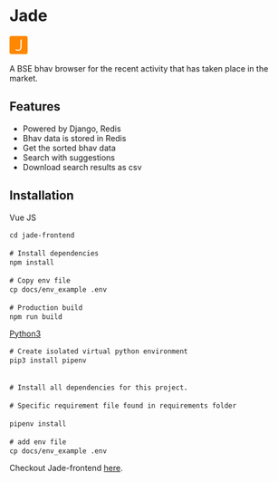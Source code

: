 # Jade

<img src="docs/images/favicon-32x32.png" alt="Jade"/>

A BSE bhav browser for the recent activity that has taken place in the market.

## Features

* Powered by Django, Redis
* Bhav data is stored in Redis
* Get the sorted bhav data
* Search with suggestions
* Download search results as csv

## Installation

Vue JS
```shell
cd jade-frontend

# Install dependencies
npm install

# Copy env file
cp docs/env_example .env

# Production build
npm run build
```

[Python3](https://www.python.org/downloads/)
```
# Create isolated virtual python environment
pip3 install pipenv


# Install all dependencies for this project. 

# Specific requirement file found in requirements folder

pipenv install

# add env file
cp docs/env_example .env
```

Checkout Jade-frontend [here](https://github.com/prtm/jade-frontend).